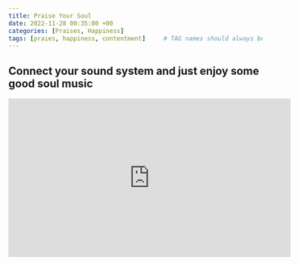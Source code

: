 ```yaml
---
title: Praise Your Soul
date: 2022-11-28 00:35:00 +00
categories: [Praises, Happiness]
tags: [praies, happiness, contentment]     # TAG names should always be lowercase
---
```


## Connect your sound system and just enjoy some good soul music

<iframe width="560" height="315" src="https://www.youtube.com/embed/Kmb4qUhTcJk" title="YouTube video player" frameborder="0" allow="accelerometer; autoplay; clipboard-write; encrypted-media; gyroscope; picture-in-picture" allowfullscreen></iframe>
